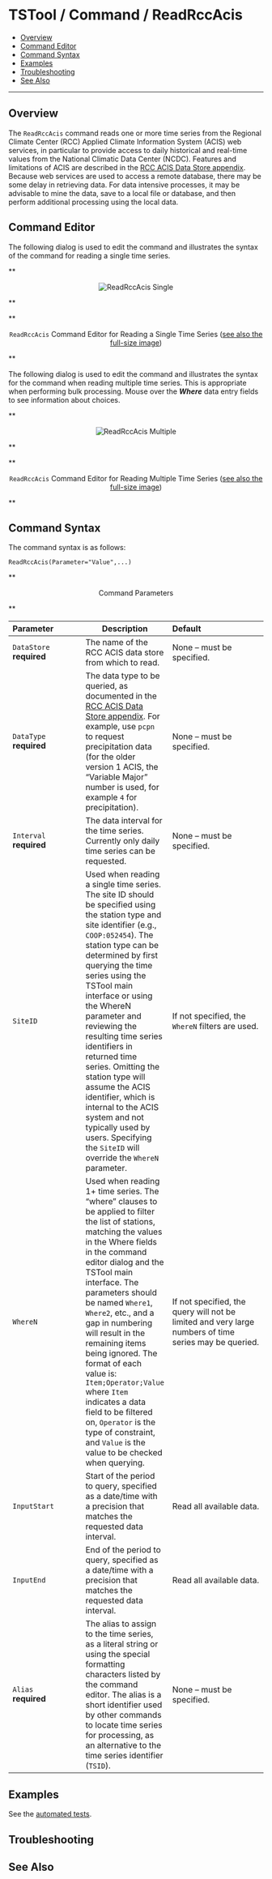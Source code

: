 # TSTool / Command / ReadRccAcis #

* [Overview](#overview)
* [Command Editor](#command-editor)
* [Command Syntax](#command-syntax)
* [Examples](#examples)
* [Troubleshooting](#troubleshooting)
* [See Also](#see-also)

-------------------------

## Overview ##

The `ReadRccAcis` command reads one or more time series from the
Regional Climate Center (RCC) Applied Climate Information System (ACIS) web services,
in particular to provide access to daily historical and real-time values from the National Climatic Data Center (NCDC).
Features and limitations of ACIS are described in the [RCC ACIS Data Store appendix](../../datastore-ref/RCC-ACIS/RCC-ACIS.md).
Because web services are used to access a remote database, there may be some delay in retrieving data.
For data intensive processes, it may be advisable to mine the data, save to a local file or database,
and then perform additional processing using the local data.

## Command Editor ##

The following dialog is used to edit the command and illustrates the syntax of the command for reading a single time series.

**<p style="text-align: center;">
![ReadRccAcis Single](ReadRccAcis_Single.png)
</p>**

**<p style="text-align: center;">
`ReadRccAcis` Command Editor for Reading a Single Time Series (<a href="../ReadRccAcis_Single.png">see also the full-size image</a>)
</p>**

The following dialog is used to edit the command and illustrates the
syntax for the command when reading multiple time series.
This is appropriate when performing bulk processing.
Mouse over the ***Where*** data entry fields to see information about choices.

**<p style="text-align: center;">
![ReadRccAcis Multiple](ReadRccAcis_Multiple.png)
</p>**

**<p style="text-align: center;">
`ReadRccAcis` Command Editor for Reading Multiple Time Series (<a href="../ReadRccAcis_Multiple.png">see also the full-size image</a>)
</p>**

## Command Syntax ##

The command syntax is as follows:

```text
ReadRccAcis(Parameter="Value",...)
```
**<p style="text-align: center;">
Command Parameters
</p>**

|**Parameter**&nbsp;&nbsp;&nbsp;&nbsp;&nbsp;&nbsp;&nbsp;&nbsp;&nbsp;&nbsp;&nbsp;|**Description**|**Default**&nbsp;&nbsp;&nbsp;&nbsp;&nbsp;&nbsp;&nbsp;&nbsp;&nbsp;&nbsp;&nbsp;&nbsp;&nbsp;&nbsp;&nbsp;&nbsp;&nbsp;&nbsp;&nbsp;&nbsp;&nbsp;&nbsp;&nbsp;&nbsp;&nbsp;&nbsp;&nbsp;|
|--------------|-----------------|-----------------|
|`DataStore`<br>**required**|The name of the RCC ACIS data store from which to read. |None – must be specified.|
|`DataType`<br>**required**|The data type to be queried, as documented in the [RCC ACIS Data Store appendix](../../datastore-ref/RCC-ACIS/RCC-ACIS.md).  For example, use `pcpn` to request precipitation data (for the older version 1 ACIS, the “Variable Major” number is used, for example `4` for precipitation).|None – must be specified.|
|`Interval`<br>**required**|The data interval for the time series.  Currently only daily time series can be requested.|None – must be specified.|
|`SiteID`|Used when reading a single time series.  The site ID should be specified using the station type and site identifier (e.g., `COOP:052454`).  The station type can be determined by first querying the time series using the TSTool main interface or using the WhereN parameter and reviewing the resulting time series identifiers in returned time series.  Omitting the station type will assume the ACIS identifier, which is internal to the ACIS system and not typically used by users.  Specifying the `SiteID` will override the `WhereN` parameter.|If not specified, the `WhereN` filters are used.|
|`WhereN`|Used when reading 1+ time series.  The “where” clauses to be applied to filter the list of stations, matching the values in the Where fields in the command editor dialog and the TSTool main interface.  The parameters should be named `Where1`, `Where2`, etc., and a gap in numbering will result in the remaining items being ignored.  The format of each value is:<br>`Item;Operator;Value`<br>where `Item` indicates a data field to be filtered on, `Operator` is the type of constraint, and `Value` is the value to be checked when querying.|If not specified, the query will not be limited and very large numbers of time series may be queried.|
|`InputStart`|Start of the period to query, specified as a date/time with a precision that matches the requested data interval.|Read all available data.|
|`InputEnd`|End of the period to query, specified as a date/time with a precision that matches the requested data interval.|Read all available data.|
|`Alias`<br>**required**|The alias to assign to the time series, as a literal string or using the special formatting characters listed by the command editor.  The alias is a short identifier used by other commands to locate time series for processing, as an alternative to the time series identifier (`TSID`).|None – must be specified.|

## Examples ##

See the [automated tests](https://github.com/OpenCDSS/cdss-app-tstool-test/tree/master/test/commands/ReadRccAcis).

## Troubleshooting ##

## See Also ##

